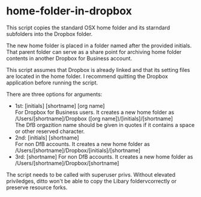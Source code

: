 home-folder-in-dropbox
======================

This script copies the standard OSX home folder and its starndard subfolders into the Dropbox folder.

The new home folder is placed in a folder named after the provided initials. That parent folder can serve as a share point for archiving home folder contents in another Dropbox for Business account.

This script assumes that Dropbox is already linked and that its setting files are located in the home folder. I recommend quitting the Dropbox application before running the script.

There are three options for arguments:
* 1st: [initials] [shortname] [org name]  
     For Dropbox for Business users. It creates a new home folder as /Users/[shortname]/Dropbox ([org name])/[initials]/[shortname]  
     The DfB orgazition name should be given in quotes if it contains a space or other reserved character.
* 2nd: [initials] [shortname]  
     For non DfB accounts. It creates a new home folder as /Users/[shortname]/Dropbox/[initials]/[shortname]  
* 3rd: [shortname]
     For non DfB accounts. It creates a new home folder as /Users/[shortname]/Dropbox/[shortname]  

The script needs to be called with superuser privs. Without elevated priviledges, ditto won't be able to copy the Libary foldervcorrectly or preserve resource forks.
